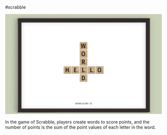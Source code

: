 #scrabble

![alt text](image.png)

In the game of Scrabble, players create words to score points, and the number of points is the sum of the point values of each letter in the word.

